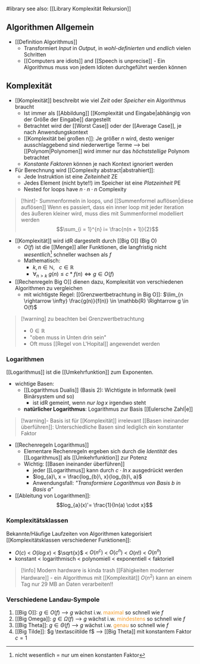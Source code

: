 #library 
see also: [[Library Komplexität Rekursion]]
## Algorithmen Allgemein
- [[Definition Algorithmus]]
	- Transformiert *Input* in *Output*, in *wohl-definierten* und _endlich_ vielen Schritten
	- [[Computers are idiots]] and [[Speech is unprecise]] - Ein Algorithmus muss von jedem Idioten durchgeführt werden können

## Komplexität
- [[Komplexität]] beschreibt wie viel _Zeit_ oder _Speicher_ ein Algorithmus braucht
	- Ist immer als [[Abbildung]] [[Komplexität und Eingabe|abhängig von der Größe der Eingabe]] dargestellt
	- Betrachtet wird der [[Worst Case]] oder der [[Average Case]], je nach Anwendungskontext
	- [[Komplexität bei großen n]]: Je größer $n$ wird, desto weniger ausschlaggebend sind niederwertige Terme
		--> bei [[Polynom|Polynomen]] wird immer nur das _höchststellige_ Polynom betrachtet
	- _Konstante Faktoren_ können je nach Kontext ignoriert werden
- Für Berechnung wird [[Complexity abstract|abstrahiert]]:
	- Jede Instruktion ist eine _Zeiteinheit_ ZE
	- Jedes Element (nicht byte!!) im Speicher ist eine _Platzeinheit_ PE
	- Nested for loops have $n \cdot n \cdot n$ Complexity

> [!hint]- Summenformeln in loops, und [[Summenformel auflösen|diese auflösen]]
> Wenn es passiert, dass ein inner loop mit jeder iteration des äußeren kleiner wird, muss dies mit Summenformel modelliert werden
> $$\sum_{i = 1}^{n} i= \frac{n(n + 1)}{2}$$


- [[Komplexität]] wird idR dargestellt durch [[Big O]] (Big O)
	- $O(f)$ ist die [[Menge]] aller Funktionen, die langfristig nicht _wesentlich_[^1] schneller wachsen als $f$ 
	- Mathematisch: 
		- $k, n \in \mathbb{N}, \ \ \ c \in \mathbb{R}$ 
		- $\forall_{n \gt k}\ g(n) \leq c * f(n) \Longleftrightarrow g \in O(f)$ 
- [[Rechenregeln Big O]] dienen dazu, Komplexität von verschiedenen Algorithmen zu vergleichen
	- mit wichtigste Regel: [[Grenzwertbetrachtung in Big O]]: $\lim_{n \rightarrow \infty} \frac{g(n)}{f(n)} \in \mathbb{R} \Rightarrow g \in O(f)$

> [!warning] zu beachten bei Grenzwertbetrachtung 
> - $0 \in \mathbb{R}$ 
> - "oben muss in Unten drin sein"
> - Oft muss [[Regel von L'Hopital]] angewendet werden

### Logarithmen
[[Logarithmus]] ist die [[Umkehrfunktion]] zum Exponenten.
- wichtige Basen:
	- [[Logarithmus Dualis]] (Basis $2$): Wichtigste in Informatik (weil Binärsystem und so)
		- ist idR gemeint, wenn _nur_ $log\, x$ irgendwo steht
	- **natürlicher Logarithmus**: Logarithmus zur Basis [[Eulersche Zahl|e]]
> [!warning]- Basis ist für [[Komplexität]] irrelevant
> [[Basen ineinander überführen]]: Unterschiedliche Basen sind lediglich ein konstanter Faktor

- [[Rechenregeln Logarithmus]]
	- Elementare Rechenregeln ergeben sich durch die _Identität_ des [[Logarithmus]] als [[Umkehrfunktion]] zur Potenz
	- Wichtig: [[Basen ineinander überführen]]
		- jeder [[Logarithmus]] kann durch $c \cdot ln\, x$ ausgedrückt werden
		- $log_{a}\, x = \frac{log_{b}\, x}{log_{b}\, a}$
		- Anwendungsfall: _"Transformiere Logarithmus von Basis $b$ in Basis $a$"_
- [[Ableitung von Logarithmen]]:
$$log_{a}(x)'= \frac{1}{ln(a) \cdot x}$$

### Komplexitätsklassen
Bekannte/Häufige Laufzeiten von Algorithmen kategorisiert
[[Komplexitätsklassen verschiedener Funktionen]]:
- $O(c)$ < $O(log\, x)$ < $\sqrt{x}$ < $O(n^{c})$ < $O(c^{n})$ < $O(n!)$ < $O(n^{n})$
- konstant < logarithmisch < polynomiell < exponentiell < faktoriell

> [!info] Modern hardware is kinda trash
> [[Fähigkeiten moderner Hardware]] - ein Algorithmus mit [[Komplexität]] $O(n^{2})$ kann an einem Tag nur $29$ MB an Daten verarbeiten!! 

### Verschiedene Landau-Sympole
1. [[Big O]]: $g \in O(f)$ --> $g$ wächst i.w. <span style="color:rgb(245, 154, 35)">maximal</span> so schnell wie $f$
2. [[Big Omega]]: $g \in \Omega(f)$ --> $g$ wächst i.w. <span style="color:rgb(245, 154, 35)">mindestens</span> so schnell wie $f$
3. [[Big Theta]]: $g \in \Theta(f)$ --> $g$ wächst i.w. <span style="color:rgb(245, 154, 35)">genau</span> so schnell wie $f$
4. [[Big Tilde]]: $g \textasciitilde f$ --> [[Big Theta]] mit konstantem Faktor $c=1$ 





[^1]: nicht wesentlich = nur um einen konstanten Faktor